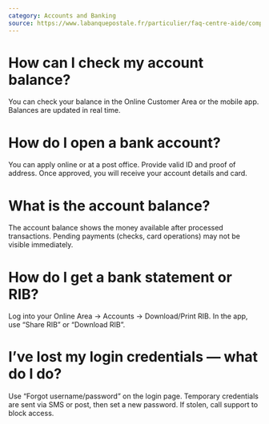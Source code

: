 ```yaml
---
category: Accounts and Banking
source: https://www.labanquepostale.fr/particulier/faq-centre-aide/comptes-et-cartes/comptes-bancaires.html
---
```


# How can I check my account balance?
You can check your balance in the Online Customer Area or the mobile app. Balances are updated in real time.

# How do I open a bank account?
You can apply online or at a post office. Provide valid ID and proof of address. Once approved, you will receive your account details and card.

# What is the account balance?
The account balance shows the money available after processed transactions. Pending payments (checks, card operations) may not be visible immediately.

# How do I get a bank statement or RIB?
Log into your Online Area → Accounts → Download/Print RIB. In the app, use “Share RIB” or “Download RIB”.

# I’ve lost my login credentials — what do I do?
Use “Forgot username/password” on the login page. Temporary credentials are sent via SMS or post, then set a new password. If stolen, call support to block access.